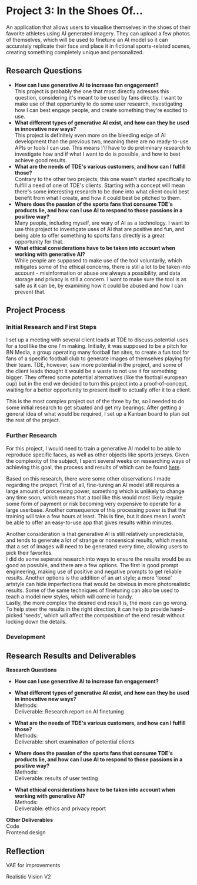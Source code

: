# Project 3: In the Shoes Of...  
An application that allows users to visualise themselves in the shoes of their favorite athletes using AI generated imagery. They can upload a few photos of themselves, which will be used to finetune an AI model so it can accurately replicate their face and place it in fictional sports-related scenes, creating something completely unique and personalized.

## Research Questions
- **How can I use generative AI to increase fan engagement?**  
This project is probably the one that most directly adresses this question, considering it's meant to be used by fans directly. I want to make use of that opportunity to do some user research, investigating how I can best engage people, and create something they're excited to use.  
- **What different types of generative AI exist, and how can they be used in innovative new ways?**  
This project is definitely even more on the bleeding edge of AI development than the previous two, meaning there are no ready-to-use APIs or tools I can use. This means I'll have to do preliminary research to investigate how and if what I want to do is possible, and how to best achieve good results.  
- **What are the needs of TDE's various customers, and how can I fulfill those?**  
Contrary to the other two projects, this one wasn't started specifically to fulfill a need of one of TDE's clients. Starting with a concept will mean there's some interesting research to be done into what client could best benefit from what I create, and how it could best be pitched to them.  
- **Where does the passion of the sports fans that consume TDE's products lie, and how can I use AI to respond to those passions in a positive way?**  
Many people, including myself, are wary of AI as a technology. I want to use this project to investigate uses of AI that are positive and fun, and being able to offer something to sports fans directly is a great opportunity for that.  
- **What ethical considerations have to be taken into account when working with generative AI?**  
While people are supposed to make use of the tool voluntarily, which mitigates some of the ethical concerns, there is still a lot to be taken into account - misinformation or abuse are always a possibility, and data storage and privacy is still a concern. I want to make sure the tool is as safe as it can be, by examining how it could be abused and how I can prevent that.  

## Project Process
### Initial Research and First Steps
I set up a meeting with several client leads at TDE to discuss potential uses for a tool like the one I'm making. Initially, it was supposed to be a pitch for BN Media, a group operating many football fan sites, to create a fun tool for fans of a specific football club to generate images of themselves playing for their team. TDE, however, saw more potential in the project, and some of the client leads thought it would be a waste to not use it for something bigger. They offered some potential alternatives (like the football european cup) but in the end we decided to turn this project into a proof-of-concept, waiting for a better opportunity to present itself to actually offer it to a client.

This is the most complex project out of the three by far, so I needed to do some initial research to get situated and get my bearings. After getting a general idea of what would be required, I set up a Kanban board to plan out the rest of the project.

### Further Research
For this project, I would need to train a generative AI model to be able to reproduce specific faces, as well as other objects like sports jerseys. Given the complexity of the subject, I spent several weeks on researching ways of achieving this goal, the process and results of which can be found [here](AI_Finetuning_Research.md).

Based on this research, there were some other observations I made regarding the project. First of all, fine-tuning an AI model still requires a large amount of processing power, something which is unlikely to change any time soon, which means that a tool like this would most likely require some form of payment or risk becoming very expensive to operate for a large userbase. Another consequence of this processing power is that the training will take a few hours at least. This is fine, but it does mean I won't be able to offer an easy-to-use app that gives results within minutes.

Another consideration is that generative AI is still relatively unpredictable, and tends to generate a lot of strange or nonsensical results, which means that a set of images will need to be generated every time, allowing users to pick their favorites.  
I did do some seperate research into ways to ensure the results would be as good as possible, and there are a few options. The first is good prompt engineering, making use of positive and negative prompts to get reliable results. Another options is the addition of an art style; a more 'loose' artstyle can hide imperfections that would be obvious in more photorealistic results. Some of the same techniques of finetuning can also be used to teach a model new styles, which will come in handy.  
Lastly, the more complex the desired end result is, the more can go wrong. To help steer the results in the right direction, it can help to provide hand-picked 'seeds', which will affect the composition of the end result without locking down the details.

### Development

## Research Results and Deliverables
**Research Questions**  
- **How can I use generative AI to increase fan engagement?**  

- **What different types of generative AI exist, and how can they be used in innovative new ways?**  
Methods:  
Deliverable: Research report on AI finetuning  
- **What are the needs of TDE's various customers, and how can I fulfill those?**  
Methods:  
Deliverable: short examination of potential clients  
- **Where does the passion of the sports fans that consume TDE's products lie, and how can I use AI to respond to those passions in a positive way?**  
Methods:  
Deliverable: results of user testing  
- **What ethical considerations have to be taken into account when working with generative AI?**  
Methods:  
Deliverable:  ethics and privacy report  

**Other Deliverables**  
Code  
Frontend design  

## Reflection

 VAE for improvements
  
 Realistic Vision V2
